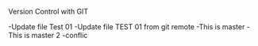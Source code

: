 Version Control with GIT

-Update file Test 01
-Update file TEST 01 from git remote
-This is master
-This is master 2
-conflic
